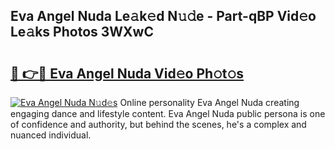 ## Eva Angel Nuda Le𝚊k𝚎d N𝚞𝚍e - Part-qBP Vid𝚎o Le𝚊ks Photos 3WXwC

# <h2><a href="http://fbckr9.evod.top/?m=Eva+Angel+Nuda">🔗 👉🔴 Eva Angel Nuda Vid𝚎o Ph𝚘t𝚘s</a></h2>

[![Eva Angel Nuda N𝚞d𝚎s](https://i.imgur.com/8V9OHl7.gif)](http://fbckr9.evod.top/?m=Eva+Angel+Nuda)
Online personality Eva Angel Nuda creating engaging dance and lifestyle content. Eva Angel Nuda public persona is one of confidence and authority, but behind the scenes, he's a complex and nuanced individual. 
